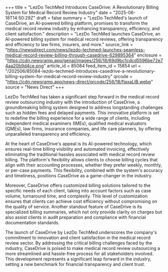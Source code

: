 +++
title = "LezDo TechMed Introduces CaseDrive: A Revolutionary Billing System for Medical Record Review Industry"
date = "2025-06-18T14:50:29Z"
draft = false
summary = "LezDo TechMed's launch of CaseDrive, an AI-powered billing platform, promises to transform the medical record review industry by enhancing transparency, efficiency, and client satisfaction."
description = "LezDo TechMed launches CaseDrive, an AI-powered billing system for medical record reviews, offering transparency and efficiency to law firms, insurers, and more."
source_link = "https://newsdirect.com/news/lezdo-techmed-launches-seamless-medical-record-review-billing-through-casedrive-629895364"
enclosure = "https://cdn.newsramp.app/genai/images/256/18/69d9bc1cdcd5596be72e74aa20b9d4ce.png"
article_id = 85084
feed_item_id = 15854
url = "/202506/85084-lezdo-techmed-introduces-casedrive-a-revolutionary-billing-system-for-medical-record-review-industry"
qrcode = "https://cdn.newsramp.app/news-direct/qrcode/256/18/flaxaLlB.webp"
source = "News Direct"
+++

<p>LezDo TechMed has taken a significant step forward in the medical record review outsourcing industry with the introduction of CaseDrive, a groundbreaking billing system designed to address longstanding challenges such as hidden fees and delayed payments. This innovative platform is set to redefine the billing experience for a wide range of clients, including independent medical examiners (IMEs), qualified medical evaluators (QMEs), law firms, insurance companies, and life care planners, by offering unparalleled transparency and efficiency.</p><p>At the heart of CaseDrive's appeal is its AI-powered technology, which ensures real-time billing visibility and automated invoicing, effectively eliminating the traditional hassles associated with medical record review billing. The platform's flexibility allows clients to choose billing cycles that align with their accounting processes, whether they prefer weekly, monthly, or per-case payments. This flexibility, combined with the system's accuracy and timeliness, positions CaseDrive as a game-changer in the industry.</p><p>Moreover, CaseDrive offers customized billing solutions tailored to the specific needs of each client, taking into account factors such as case volume, turnaround time, and complexity. This level of customization ensures that clients can achieve cost efficiency without compromising on the quality of service. Another standout feature of CaseDrive is its specialized billing summaries, which not only provide clarity on charges but also assist clients in audit preparation and compliance with financial documentation standards.</p><p>The launch of CaseDrive by LezDo TechMed underscores the company's commitment to innovation and client satisfaction in the medical record review sector. By addressing the critical billing challenges faced by the industry, CaseDrive is poised to make medical record review outsourcing a more streamlined and hassle-free process for all stakeholders involved. This development represents a significant leap forward in the industry, setting a new benchmark for financial transparency and client trust.</p>